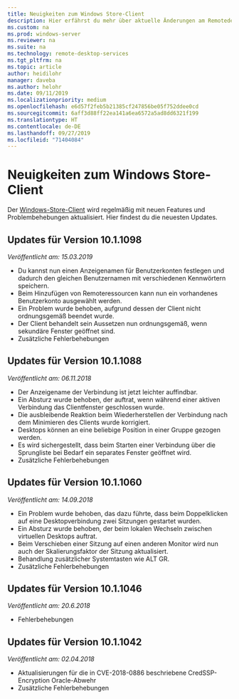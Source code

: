 ```yaml
---
title: Neuigkeiten zum Windows Store-Client
description: Hier erfährst du mehr über aktuelle Änderungen am Remotedesktopclient für Windows Store.
ms.custom: na
ms.prod: windows-server
ms.reviewer: na
ms.suite: na
ms.technology: remote-desktop-services
ms.tgt_pltfrm: na
ms.topic: article
author: heidilohr
manager: daveba
ms.author: helohr
ms.date: 09/11/2019
ms.localizationpriority: medium
ms.openlocfilehash: e6d57f2feb5b21385cf247856be05f752ddee0cd
ms.sourcegitcommit: 6aff3d88ff22ea141a6ea6572a5ad8dd6321f199
ms.translationtype: HT
ms.contentlocale: de-DE
ms.lasthandoff: 09/27/2019
ms.locfileid: "71404084"
---
```

# <a name="whats-new-in-the-windows-store-client"></a>Neuigkeiten zum Windows Store-Client

Der [Windows-Store-Client](windows.md) wird regelmäßig mit neuen Features und Problembehebungen aktualisiert. Hier findest du die neuesten Updates.

## <a name="updates-for-version-1011098"></a>Updates für Version 10.1.1098

*Veröffentlicht am: 15.03.2019*

- Du kannst nun einen Anzeigenamen für Benutzerkonten festlegen und dadurch den gleichen Benutzernamen mit verschiedenen Kennwörtern speichern.
- Beim Hinzufügen von Remoteressourcen kann nun ein vorhandenes Benutzerkonto ausgewählt werden.
- Ein Problem wurde behoben, aufgrund dessen der Client nicht ordnungsgemäß beendet wurde.
- Der Client behandelt sein Aussetzen nun ordnungsgemäß, wenn sekundäre Fenster geöffnet sind.
- Zusätzliche Fehlerbehebungen

## <a name="updates-for-version-1011088"></a>Updates für Version 10.1.1088

*Veröffentlicht am: 06.11.2018*

- Der Anzeigename der Verbindung ist jetzt leichter auffindbar.
- Ein Absturz wurde behoben, der auftrat, wenn während einer aktiven Verbindung das Clientfenster geschlossen wurde.
- Die ausbleibende Reaktion beim Wiederherstellen der Verbindung nach dem Minimieren des Clients wurde korrigiert.
- Desktops können an eine beliebige Position in einer Gruppe gezogen werden.
- Es wird sichergestellt, dass beim Starten einer Verbindung über die Sprungliste bei Bedarf ein separates Fenster geöffnet wird.
- Zusätzliche Fehlerbehebungen

## <a name="updates-for-version-1011060"></a>Updates für Version 10.1.1060

*Veröffentlicht am: 14.09.2018*

- Ein Problem wurde behoben, das dazu führte, dass beim Doppelklicken auf eine Desktopverbindung zwei Sitzungen gestartet wurden.
- Ein Absturz wurde behoben, der beim lokalen Wechseln zwischen virtuellen Desktops auftrat.
- Beim Verschieben einer Sitzung auf einen anderen Monitor wird nun auch der Skalierungsfaktor der Sitzung aktualisiert.
- Behandlung zusätzlicher Systemtasten wie ALT GR.
- Zusätzliche Fehlerbehebungen

## <a name="updates-for-version-1011046"></a>Updates für Version 10.1.1046

*Veröffentlicht am: 20.6.2018*

- Fehlerbehebungen

## <a name="updates-for-version-1011042"></a>Updates für Version 10.1.1042

*Veröffentlicht am: 02.04.2018*

- Aktualisierungen für die in CVE-2018-0886 beschriebene CredSSP-Encryption Oracle-Abwehr
- Zusätzliche Fehlerbehebungen
